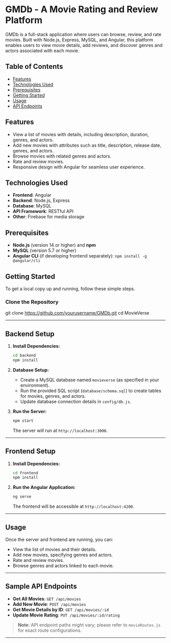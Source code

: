 # GMDb - A Movie Rating and Review Platform

GMDb is a full-stack application where users can browse, review, and rate movies. Built with Node.js, Express, MySQL, and Angular, this platform enables users to view movie details, add reviews, and discover genres and actors associated with each movie.

## Table of Contents
- [Features](#features)
- [Technologies Used](#technologies-used)
- [Prerequisites](#prerequisites)
- [Getting Started](#getting-started)
- [Usage](#usage)
- [API Endpoints](#sample-api-endpoints)


## Features
- View a list of movies with details, including description, duration, genres, and actors.
- Add new movies with attributes such as title, description, release date, genres, and actors.
- Browse movies with related genres and actors.
- Rate and review movies.
- Responsive design with Angular for seamless user experience.

## Technologies Used
- **Frontend**: Angular
- **Backend**: Node.js, Express
- **Database**: MySQL
- **API Framework**: RESTful API
- **Other**: Firebase for media storage

## Prerequisites
- **Node.js** (version 14 or higher) and **npm**
- **MySQL** (version 5.7 or higher)
- **Angular CLI** (if developing frontend separately): `npm install -g @angular/cli`

## Getting Started
To get a local copy up and running, follow these simple steps.

### Clone the Repository


git clone https://github.com/yourusername/GMDb.git
cd MovieVerse


---

## Backend Setup

1. **Install Dependencies:**
    ```bash
    cd backend
    npm install
    ```
    

2. **Database Setup:**
   - Create a MySQL database named `movieverse` (as specified in your environment).
   - Run the provided SQL script (`database/schema.sql`) to create tables for movies, genres, and actors.
   - Update database connection details in `config/db.js`.

3. **Run the Server:**
    ```bash
    npm start
    ```
   The server will run at `http://localhost:3000`.

---

## Frontend Setup

1. **Install Dependencies:**
    ```bash
    cd frontend
    npm install
    ```

2. **Run the Angular Application:**
    ```bash
    ng serve
    ```
   The frontend will be accessible at `http://localhost:4200`.

---

## Usage

Once the server and frontend are running, you can:
- View the list of movies and their details.
- Add new movies, specifying genres and actors.
- Rate and review movies.
- Browse genres and actors linked to each movie.

---

## Sample API Endpoints

- **Get All Movies**: `GET /api/movies`
- **Add New Movie**: `POST /api/movies`
- **Get Movie Details by ID**: `GET /api/movies/:id`
- **Update Movie Rating**: `PUT /api/movies/:id/rating`

> **Note**: API endpoint paths might vary; please refer to `movieRoutes.js` for exact route configurations.

---



